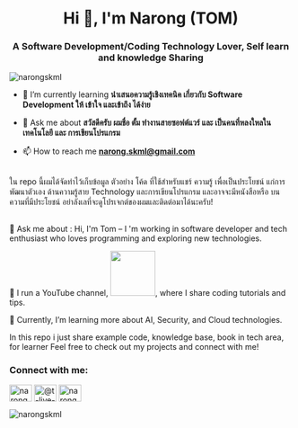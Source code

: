 <h1 align="center">Hi 👋, I'm Narong (TOM)</h1>
<h3 align="center">A Software Development/Coding Technology Lover, Self learn and knowledge Sharing </h3>

<p align="left"> <img src="https://komarev.com/ghpvc/?username=narongskml&label=Profile%20views&color=0e75b6&style=flat" alt="narongskml" /> </p>

- 🌱 I’m currently learning **นำเสนอความรู้เชิงเทคนิค เกี่ยวกับ Software Development ให้ เข้าใจ และเข้าถึง ได้ง่าย**

- 💬 Ask me about **สวัสดีครับ ผมชื่อ ตั้ม ทำงานสายซอฟต์แวร์ และ เป็นคนที่หลงใหลในเทคโนโลยี และ การเขียนโปรแกรม**

- 📫 How to reach me **narong.skml@gmail.com**
<br/>
ใน repo นี้ผมได้จัดทำไว้เก็บข้อมูล ตัวอย่าง โค้ด ที่ใช้สำหรับแชร์ ความรู้ เพื่อเป็นประโยชน์ แก่การพัฒนาตัวเอง
ด้านความรู้สาย Technology และการเขียนโปรแกรม และอาจจะมีหนังสือหรือ บนความที่มีประโยชน์
อย่าลังเลที่จะดูโปรเจกต์ของผมและติดต่อมาได้นะครับ!

##

💬 Ask me about : Hi, I'm Tom – I 'm working in software developer and tech enthusiast who loves programming and exploring new technologies.

🎥 I run a YouTube channel, <a href="https://www.youtube.com/@t-live-code" target="blank"><img width="80px"  src="https://cdn.jsdelivr.net/gh/narongskml/html5-learn@latest/assets/imgs/TlivecodeLogo-450.webp" /></a>, where I share coding tutorials and tips.

🌱 Currently, I’m learning more about AI, Security, and Cloud technologies.

In this repo i just share example code, knowledge base, book in tech area, for learner
Feel free to check out my projects and connect with me!


<h3 align="left">Connect with me:</h3>
<p align="left">
<a href="https://linkedin.com/in/narong-sungkhamalai" target="blank"><img align="center" src="https://raw.githubusercontent.com/rahuldkjain/github-profile-readme-generator/master/src/images/icons/Social/linked-in-alt.svg" alt="narong-sungkhamalai" height="30" width="40" /></a>
<a href="https://www.youtube.com/@t-live-code" target="blank"><img align="center" src="https://raw.githubusercontent.com/rahuldkjain/github-profile-readme-generator/master/src/images/icons/Social/youtube.svg" alt="@t-live-code" height="30" width="40" /></a>
<a href="https://www.hackerrank.com/narong_skml" target="blank"><img align="center" src="https://raw.githubusercontent.com/rahuldkjain/github-profile-readme-generator/master/src/images/icons/Social/hackerrank.svg" alt="narong_skml" height="30" width="40" /></a>
</p>



<p><img align="center" src="https://github-readme-stats.vercel.app/api/top-langs?username=narongskml&show_icons=true&locale=en&layout=compact" alt="narongskml" /></p>

<!---
narongskml/narongskml is a ✨ special ✨ repository because its `README.md` (this file) appears on your GitHub profile.
You can click the Preview link to take a look at your changes.
--->
